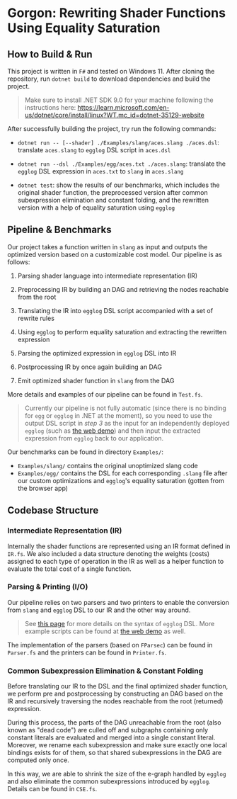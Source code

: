 # Gorgon: Rewriting Shader Functions Using Equality Saturation

## How to Build & Run

This project is written in `F#` and tested on Windows 11. After cloning the repository, run `dotnet build` to download dependencies and build the project.

>    Make sure to install .NET SDK 9.0 for your machine following the instructions here: https://learn.microsoft.com/en-us/dotnet/core/install/linux?WT.mc_id=dotnet-35129-website

After successfully building the project, try run the following commands:

-   `dotnet run -- [--shader] ./Examples/slang/aces.slang ./aces.dsl`: translate `aces.slang` to `egglog` DSL script in `aces.dsl`

-   `dotnet run --dsl ./Examples/egg/aces.txt ./aces.slang`: translate the `egglog` DSL expression in `aces.txt` to `slang` in `aces.slang`

-   `dotnet test`: show the results of our benchmarks, which includes the original shader function, the preprocessed version after common subexpression elimination and constant folding, and the rewritten version with a help of equality saturation using `egglog`

## Pipeline & Benchmarks

Our project takes a function written in `slang` as input and outputs the optimized version based on a customizable cost model. Our pipeline is as follows:

1.   Parsing shader language into intermediate representation (IR)

2.   Preprocessing IR by building an DAG and retrieving the nodes reachable from the root

3.   Translating the IR into `egglog` DSL script accompanied with a set of rewrite rules

4.   Using `egglog` to perform equality saturation and extracting the rewritten expression

5.   Parsing the optimized expression in `egglog` DSL into IR

6.   Postprocessing IR by once again building an DAG

7.   Emit optimized shader function in `slang` from the DAG

More details and examples of our pipeline can be found in `Test.fs`.

>   Currently our pipeline is not fully automatic (since there is no binding for `egg` or `egglog` in .NET at the moment), so you need to use the output DSL script in *step 3* as the input for an independently deployed `egglog` (such as [the web demo](https://egraphs-good.github.io/egglog/)) and then input the extracted expression from `egglog` back to our application.

Our benchmarks can be found in directory `Examples/`:

-   `Examples/slang/` contains the original unoptimized slang code
-   `Examples/egg/` contains the DSL for each corresponding `.slang` file after our custom optimizations and `egglog`'s equality saturation (gotten from the browser app)

## Codebase Structure

### Intermediate Representation (IR)

Internally the shader functions are represented using an IR format defined in `IR.fs`. We also included a data structure denoting the weights (costs) assigned to each type of operation in the IR as well as a helper function to evaluate the total cost of a single function.

### Parsing & Printing (I/O)

Our pipeline relies on two parsers and two printers to enable the conversion from `slang` and `egglog` DSL to our IR and the other way around.

>   See [this page](https://egglog-python.readthedocs.io/latest/reference/egglog-translation.html) for more details on the syntax of `egglog` DSL. More example scripts can be found at [the web demo](https://egraphs-good.github.io/egglog/) as well.

The implementation of the parsers (based on `FParsec`) can be found in `Parser.fs` and the printers can be found in `Printer.fs`.

### Common Subexpression Elimination & Constant Folding

Before translating our IR to the DSL and the final optimized shader function, we perform pre and postprocessing by constructing an DAG based on the IR and recursively traversing the nodes reachable from the root (returned) expression.

During this process, the parts of the DAG unreachable from the root (also known as "dead code") are culled off and subgraphs containing only constant literals are evaluated and merged into a single constant literal. Moreover, we rename each subexpression and make sure exactly one local bindings exists for of them, so that shared subexpressions in the DAG are computed only once.

In this way, we are able to shrink the size of the e-graph handled by `egglog` and also eliminate the common subexpressions introduced by `egglog`. Details can be found in `CSE.fs`. 





